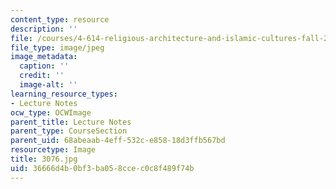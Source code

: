 ```yaml
---
content_type: resource
description: ''
file: /courses/4-614-religious-architecture-and-islamic-cultures-fall-2002/36666d4b0bf3ba058ccec0c8f489f74b_3076.jpg
file_type: image/jpeg
image_metadata:
  caption: ''
  credit: ''
  image-alt: ''
learning_resource_types:
- Lecture Notes
ocw_type: OCWImage
parent_title: Lecture Notes
parent_type: CourseSection
parent_uid: 68abeaab-4eff-532c-e858-18d3ffb567bd
resourcetype: Image
title: 3076.jpg
uid: 36666d4b-0bf3-ba05-8cce-c0c8f489f74b
---
```

